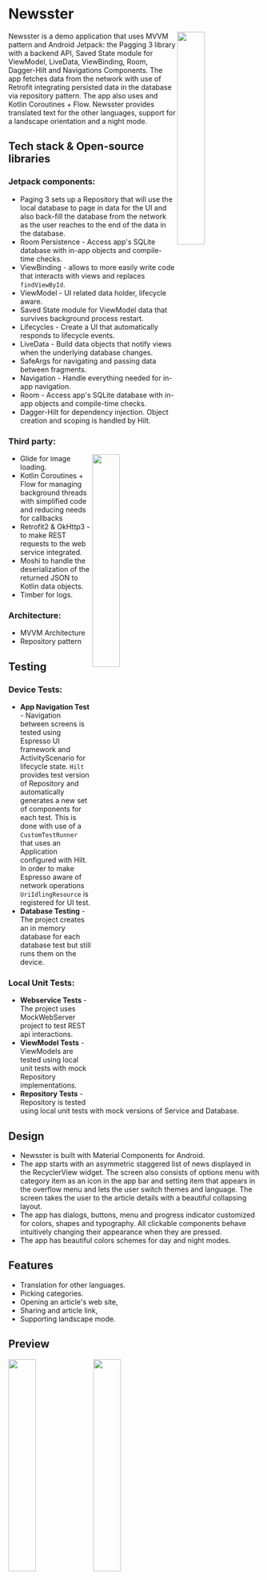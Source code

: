 # Newsster
<img src="/previews/preview_1.gif" align="right" width="33%"/>

Newsster is a demo application that uses MVVM pattern and Android Jetpack: the Pagging 3 library with a backend API, Saved State module for ViewModel, LiveData, ViewBinding, Room, Dagger-Hilt and Navigations Components. The app fetches data from the network with use of Retrofit integrating persisted data in the database via repository pattern. The app also uses and Kotlin Coroutines + Flow. Newsster provides translated text for the other languages, support for a landscape orientation and a night mode. 

## Tech stack & Open-source libraries
### Jetpack components:</b>
  - Paging 3 sets up a Repository that will use the local database to page in data for the UI and also back-fill the database from the network as the user reaches to the end of the data in the database.
  - Room Persistence - Access app's SQLite database with in-app objects and compile-time checks.
  - ViewBinding - allows to more easily write code that interacts with views and replaces ```findViewById```.
  - ViewModel - UI related data holder, lifecycle aware.
  - Saved State module for ViewModel data that survives background process restart.
  - Lifecycles - Create a UI that automatically responds to lifecycle events.
  - LiveData - Build data objects that notify views when the underlying database changes.
  - SafeArgs for navigating and passing data between fragments.
  - Navigation - Handle everything needed for in-app navigation.
  - Room - Access app's SQLite database with in-app objects and compile-time checks.
  - Dagger-Hilt for dependency injection. Object creation and scoping is handled by Hilt.
  
### Third party:
<img src="/previews/preview_2.gif" align="right" width="33%"/>

  - Glide for image loading.
  - Kotlin Coroutines + Flow for managing background threads with simplified code and reducing needs for callbacks
  - Retrofit2 & OkHttp3 - to make REST requests to the web service integrated.
  - Moshi to handle the deserialization of the returned JSON to Kotlin data objects.
  - Timber for logs.
 
### Architecture:
  - MVVM Architecture 
  - Repository pattern
  
## Testing 
###  Device Tests:
  - <b>App Navigation Test</b> - Navigation between screens is tested using Espresso UI framework and ActivityScenario for lifecycle state. `Hilt` provides test version of Repository and automatically generates a new set of components for each test. This is done with use of a `CustomTestRunner` that uses an Application configured with Hilt. In order to make Espresso aware of network operations `UriIdlingResource` is registered for UI test.
  - <b>Database Testing</b> - The project creates an in memory database for each database test but still runs them on the device.
### Local Unit Tests:
  - <b>Webservice Tests</b> - The project uses MockWebServer project to test REST api interactions.
  - <b>ViewModel Tests</b> - ViewModels are tested using local unit tests with mock Repository implementations.
  - <b>Repository Tests</b> - Repository is tested using local unit tests with mock versions of Service and Database.


## Design
+ Newsster is built with Material Components for Android.
+ The app starts with an asymmetric staggered list of news displayed in the RecyclerView widget. The screen also consists of options menu with category item as an icon in the app bar and setting item that appears in the overflow menu and lets the user switch themes and language. The screen takes the user to the article details with a beautiful collapsing layout. 
+ The app has dialogs, buttons, menu and progress indicator customized for colors, shapes and typography. All clickable components behave intuitively changing their appearance when they are pressed.
+ The app has beautiful colors schemes for day and night modes.

## Features
+ Translation for other languages.
+ Picking categories.
+ Opening an article's web site,
+ Sharing and article link,
+ Supporting landscape mode.

## Preview
<img src="/previews/screenshot_1.png" width="33%" /> <img src="/previews/screenshot_2.png" width="33%" /> 
<img src="/previews/screenshot_6.png" width="33%"/> <img src="/previews/screenshot_3.png" width="33%"/>
<img src="/previews/screenshot_4.png" width="33%"/> <img src="/previews/screenshot_5.png" width="33%"/>                                        

## Open API
Newsster uses the NewsApi for constructing RESTful API. Obtain your free API_KEY [NewsApi](https://newsapi.org/register) and paste it to the Constants file to try the app.
